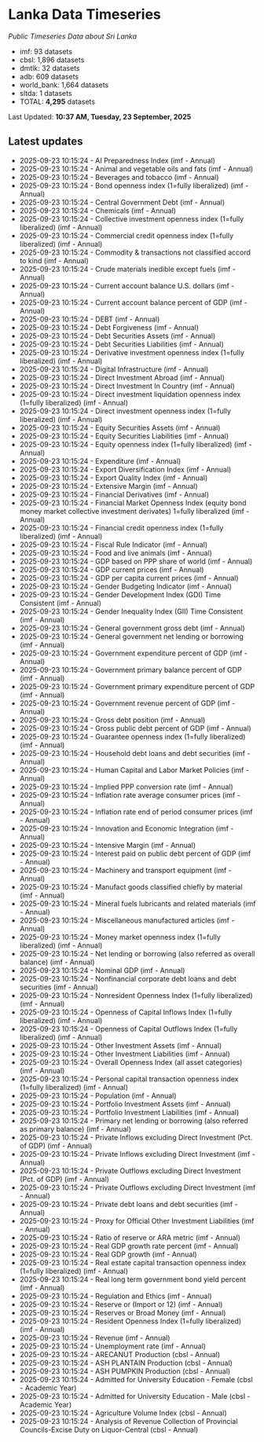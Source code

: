 # Lanka Data Timeseries
*Public Timeseries Data about Sri Lanka*

* imf: 93 datasets
* cbsl: 1,896 datasets
* dmtlk: 32 datasets
* adb: 609 datasets
* world_bank: 1,664 datasets
* sltda: 1 datasets
* TOTAL: **4,295** datasets

Last Updated: **10:37 AM, Tuesday, 23 September, 2025**

## Latest updates

* 2025-09-23 10:15:24 - AI Preparedness Index (imf - Annual)
* 2025-09-23 10:15:24 - Animal and vegetable oils and fats (imf - Annual)
* 2025-09-23 10:15:24 - Beverages and tobacco (imf - Annual)
* 2025-09-23 10:15:24 - Bond openness index (1=fully liberalized) (imf - Annual)
* 2025-09-23 10:15:24 - Central Government Debt (imf - Annual)
* 2025-09-23 10:15:24 - Chemicals (imf - Annual)
* 2025-09-23 10:15:24 - Collective investment openness index (1=fully liberalized) (imf - Annual)
* 2025-09-23 10:15:24 - Commercial credit openness index (1=fully liberalized) (imf - Annual)
* 2025-09-23 10:15:24 - Commodity & transactions not classified accord to kind (imf - Annual)
* 2025-09-23 10:15:24 - Crude materials inedible except fuels (imf - Annual)
* 2025-09-23 10:15:24 - Current account balance U.S. dollars (imf - Annual)
* 2025-09-23 10:15:24 - Current account balance percent of GDP (imf - Annual)
* 2025-09-23 10:15:24 - DEBT (imf - Annual)
* 2025-09-23 10:15:24 - Debt Forgiveness (imf - Annual)
* 2025-09-23 10:15:24 - Debt Securities Assets (imf - Annual)
* 2025-09-23 10:15:24 - Debt Securities Liabilities (imf - Annual)
* 2025-09-23 10:15:24 - Derivative investment openness index (1=fully liberalized) (imf - Annual)
* 2025-09-23 10:15:24 - Digital Infrastructure (imf - Annual)
* 2025-09-23 10:15:24 - Direct Investment Abroad (imf - Annual)
* 2025-09-23 10:15:24 - Direct Investment In Country (imf - Annual)
* 2025-09-23 10:15:24 - Direct investment liquidation openness index (1=fully liberalized) (imf - Annual)
* 2025-09-23 10:15:24 - Direct investment openness index (1=fully liberalized) (imf - Annual)
* 2025-09-23 10:15:24 - Equity Securities Assets (imf - Annual)
* 2025-09-23 10:15:24 - Equity Securities Liabilities (imf - Annual)
* 2025-09-23 10:15:24 - Equity openness index (1=fully liberalized) (imf - Annual)
* 2025-09-23 10:15:24 - Expenditure (imf - Annual)
* 2025-09-23 10:15:24 - Export Diversification Index (imf - Annual)
* 2025-09-23 10:15:24 - Export Quality Index (imf - Annual)
* 2025-09-23 10:15:24 - Extensive Margin (imf - Annual)
* 2025-09-23 10:15:24 - Financial Derivatives (imf - Annual)
* 2025-09-23 10:15:24 - Financial Market Openness Index (equity bond money market collective investment derivates) 1=fully liberalized (imf - Annual)
* 2025-09-23 10:15:24 - Financial credit openness index (1=fully liberalized) (imf - Annual)
* 2025-09-23 10:15:24 - Fiscal Rule Indicator (imf - Annual)
* 2025-09-23 10:15:24 - Food and live animals (imf - Annual)
* 2025-09-23 10:15:24 - GDP based on PPP share of world (imf - Annual)
* 2025-09-23 10:15:24 - GDP current prices (imf - Annual)
* 2025-09-23 10:15:24 - GDP per capita current prices (imf - Annual)
* 2025-09-23 10:15:24 - Gender Budgeting Indicator (imf - Annual)
* 2025-09-23 10:15:24 - Gender Development Index (GDI) Time Consistent (imf - Annual)
* 2025-09-23 10:15:24 - Gender Inequality Index (GII) Time Consistent (imf - Annual)
* 2025-09-23 10:15:24 - General government gross debt (imf - Annual)
* 2025-09-23 10:15:24 - General government net lending or borrowing (imf - Annual)
* 2025-09-23 10:15:24 - Government expenditure percent of GDP (imf - Annual)
* 2025-09-23 10:15:24 - Government primary balance percent of GDP (imf - Annual)
* 2025-09-23 10:15:24 - Government primary expenditure percent of GDP (imf - Annual)
* 2025-09-23 10:15:24 - Government revenue percent of GDP (imf - Annual)
* 2025-09-23 10:15:24 - Gross debt position (imf - Annual)
* 2025-09-23 10:15:24 - Gross public debt percent of GDP (imf - Annual)
* 2025-09-23 10:15:24 - Guarantee openness index (1=fully liberalized) (imf - Annual)
* 2025-09-23 10:15:24 - Household debt loans and debt securities (imf - Annual)
* 2025-09-23 10:15:24 - Human Capital and Labor Market Policies (imf - Annual)
* 2025-09-23 10:15:24 - Implied PPP conversion rate (imf - Annual)
* 2025-09-23 10:15:24 - Inflation rate average consumer prices (imf - Annual)
* 2025-09-23 10:15:24 - Inflation rate end of period consumer prices (imf - Annual)
* 2025-09-23 10:15:24 - Innovation and Economic Integration (imf - Annual)
* 2025-09-23 10:15:24 - Intensive Margin (imf - Annual)
* 2025-09-23 10:15:24 - Interest paid on public debt percent of GDP (imf - Annual)
* 2025-09-23 10:15:24 - Machinery and transport equipment (imf - Annual)
* 2025-09-23 10:15:24 - Manufact goods classified chiefly by material (imf - Annual)
* 2025-09-23 10:15:24 - Mineral fuels lubricants and related materials (imf - Annual)
* 2025-09-23 10:15:24 - Miscellaneous manufactured articles (imf - Annual)
* 2025-09-23 10:15:24 - Money market openness index (1=fully liberalized) (imf - Annual)
* 2025-09-23 10:15:24 - Net lending or borrowing (also referred as overall balance) (imf - Annual)
* 2025-09-23 10:15:24 - Nominal GDP (imf - Annual)
* 2025-09-23 10:15:24 - Nonfinancial corporate debt loans and debt securities (imf - Annual)
* 2025-09-23 10:15:24 - Nonresident Openness Index (1=fully liberalized) (imf - Annual)
* 2025-09-23 10:15:24 - Openness of Capital Inflows Index (1=fully liberalized) (imf - Annual)
* 2025-09-23 10:15:24 - Openness of Capital Outflows Index (1=fully liberalized) (imf - Annual)
* 2025-09-23 10:15:24 - Other Investment Assets (imf - Annual)
* 2025-09-23 10:15:24 - Other Investment Liabilities (imf - Annual)
* 2025-09-23 10:15:24 - Overall Openness Index (all asset categories) (imf - Annual)
* 2025-09-23 10:15:24 - Personal capital transaction openness index (1=fully liberalized) (imf - Annual)
* 2025-09-23 10:15:24 - Population (imf - Annual)
* 2025-09-23 10:15:24 - Portfolio Investment Assets (imf - Annual)
* 2025-09-23 10:15:24 - Portfolio Investment Liabilities (imf - Annual)
* 2025-09-23 10:15:24 - Primary net lending or borrowing (also referred as primary balance) (imf - Annual)
* 2025-09-23 10:15:24 - Private Inflows excluding Direct Investment (Pct. of GDP) (imf - Annual)
* 2025-09-23 10:15:24 - Private Inflows excluding Direct Investment (imf - Annual)
* 2025-09-23 10:15:24 - Private Outflows excluding Direct Investment (Pct. of GDP) (imf - Annual)
* 2025-09-23 10:15:24 - Private Outflows excluding Direct Investment (imf - Annual)
* 2025-09-23 10:15:24 - Private debt loans and debt securities (imf - Annual)
* 2025-09-23 10:15:24 - Proxy for Official Other Investment Liabilities (imf - Annual)
* 2025-09-23 10:15:24 - Ratio of reserve or ARA metric (imf - Annual)
* 2025-09-23 10:15:24 - Real GDP growth rate percent (imf - Annual)
* 2025-09-23 10:15:24 - Real GDP growth (imf - Annual)
* 2025-09-23 10:15:24 - Real estate capital transaction openness index (1=fully liberalized) (imf - Annual)
* 2025-09-23 10:15:24 - Real long term government bond yield percent (imf - Annual)
* 2025-09-23 10:15:24 - Regulation and Ethics (imf - Annual)
* 2025-09-23 10:15:24 - Reserve or (Import or 12) (imf - Annual)
* 2025-09-23 10:15:24 - Reserves or Broad Money (imf - Annual)
* 2025-09-23 10:15:24 - Resident Openness Index (1=fully liberalized) (imf - Annual)
* 2025-09-23 10:15:24 - Revenue (imf - Annual)
* 2025-09-23 10:15:24 - Unemployment rate (imf - Annual)
* 2025-09-23 10:15:24 - ARECANUT Production (cbsl - Annual)
* 2025-09-23 10:15:24 - ASH PLANTAIN Production (cbsl - Annual)
* 2025-09-23 10:15:24 - ASH PUMPKIN Production (cbsl - Annual)
* 2025-09-23 10:15:24 - Admitted for University Education - Female (cbsl - Academic Year)
* 2025-09-23 10:15:24 - Admitted for University Education - Male (cbsl - Academic Year)
* 2025-09-23 10:15:24 - Agriculture Volume Index (cbsl - Annual)
* 2025-09-23 10:15:24 - Analysis of Revenue Collection of Provincial Councils-Excise Duty on Liquor-Central (cbsl - Annual)